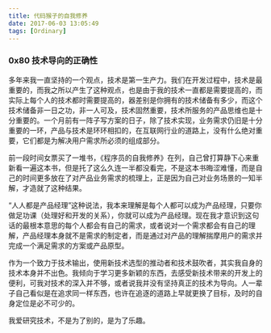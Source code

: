 ```yaml
---
title: 代码猴子的自我修养
date: 2017-06-03 13:05:49
tags: [Ordinary]
---
```


### 0x80 技术导向的正确性
多年来我一直坚持的一个观点，技术是第一生产力。我们在开发过程中，技术是最重要的，而我之所以产生了这种观点，也是由于我的技术一直都是需要提高的，而实际上每个人的技术都时需要提高的，器差别是你拥有的技术储备有多少，而这个技术储备非一日之功，非一人可及，技术固然重要，技术所服务的产品思维也是十分重要的。一个月前有一阵子写方案的日子，除了技术实现，业务需求仍旧是十分重要的一环，产品与技术是环环相扣的，在互联网行业的道路上，没有什么绝对重要，它们都是为解决用户需求所必须的组成部分。

前一段时间女票买了一堆书，《程序员的自我修养》在列，自己曾打算静下心来重新看一遍这本书，但是托了这么久连一半都没看完，不是这本书晦涩难懂，而是自己的时间更多放在了对产品业务需求的梳理上，正是因为自己对业务场景的一知半解，才造就了这种结果。

“人人都是产品经理”这种说法，我本来理解是每个人都可以成为产品经理，只要你做足功课（处理好和开发的关系），你就可以成为产品经理。现在我才意识到这句话的最根本意思的每个人都会有自己的需求，或者说对一个需求都会有自己的理解，产品经理本身就不是需求的制定者，而是通过对产品的理解揣摩用户的需求并完成一个满足需求的方案或产品原型。

作为一个致力于技术输出，使用新技术选型的推动者和技术鼓吹者，其实我自身的技术本身并不出色。我倾向于学习更多新颖的东西，去感受新技术带来的开发上的便利，可我对技术的深入并不够，或者说我并没有坚持真正的技术为导向。人一辈子自己看似是在追求同一样东西，也许在追逐的道路上早就更换了目标，及时的自身定位是必不可少的。

我爱研究技术，不是为了别的，是为了乐趣。
